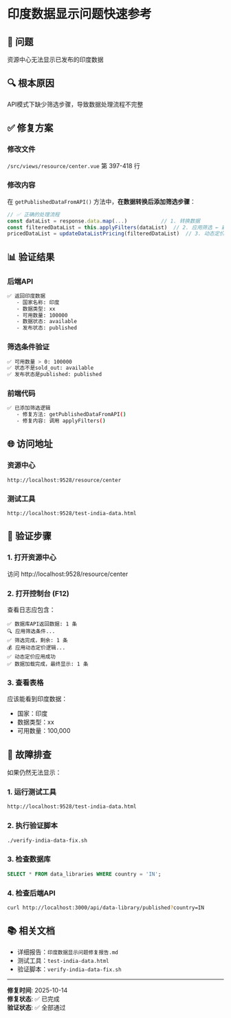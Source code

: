 # 印度数据显示问题快速参考

## 🎯 问题
资源中心无法显示已发布的印度数据

## 🔍 根本原因
API模式下缺少筛选步骤，导致数据处理流程不完整

## ✅ 修复方案

### 修改文件
`/src/views/resource/center.vue` 第 397-418 行

### 修改内容
在 `getPublishedDataFromAPI()` 方法中，**在数据转换后添加筛选步骤**：

```javascript
// ✅ 正确的处理流程
const dataList = response.data.map(...)           // 1. 转换数据
const filteredDataList = this.applyFilters(dataList)  // 2. 应用筛选 ← 新增
pricedDataList = updateDataListPricing(filteredDataList)  // 3. 动态定价
```

## 📊 验证结果

### 后端API
```bash
✅ 返回印度数据
   - 国家名称: 印度
   - 数据类型: xx
   - 可用数量: 100000
   - 数据状态: available
   - 发布状态: published
```

### 筛选条件验证
```bash
✅ 可用数量 > 0: 100000
✅ 状态不是sold_out: available
✅ 发布状态是published: published
```

### 前端代码
```bash
✅ 已添加筛选逻辑
   - 修复方法: getPublishedDataFromAPI()
   - 修复内容: 调用 applyFilters()
```

## 🌐 访问地址

### 资源中心
```
http://localhost:9528/resource/center
```

### 测试工具
```
http://localhost:9528/test-india-data.html
```

## 📝 验证步骤

### 1. 打开资源中心
访问 http://localhost:9528/resource/center

### 2. 打开控制台 (F12)
查看日志应包含：
```
✅ 数据库API返回数据: 1 条
🔍 应用筛选条件...
✅ 筛选完成，剩余: 1 条
💰 应用动态定价逻辑...
✅ 动态定价应用成功
✅ 数据加载完成，最终显示: 1 条
```

### 3. 查看表格
应该能看到印度数据：
- 国家：印度
- 数据类型：xx
- 可用数量：100,000

## 🔧 故障排查

如果仍然无法显示：

### 1. 运行测试工具
```bash
http://localhost:9528/test-india-data.html
```

### 2. 执行验证脚本
```bash
./verify-india-data-fix.sh
```

### 3. 检查数据库
```sql
SELECT * FROM data_libraries WHERE country = 'IN';
```

### 4. 检查后端API
```bash
curl http://localhost:3000/api/data-library/published?country=IN
```

## 📚 相关文档
- 详细报告：`印度数据显示问题修复报告.md`
- 测试工具：`test-india-data.html`
- 验证脚本：`verify-india-data-fix.sh`

---

**修复时间**: 2025-10-14  
**修复状态**: ✅ 已完成  
**验证状态**: ✅ 全部通过
